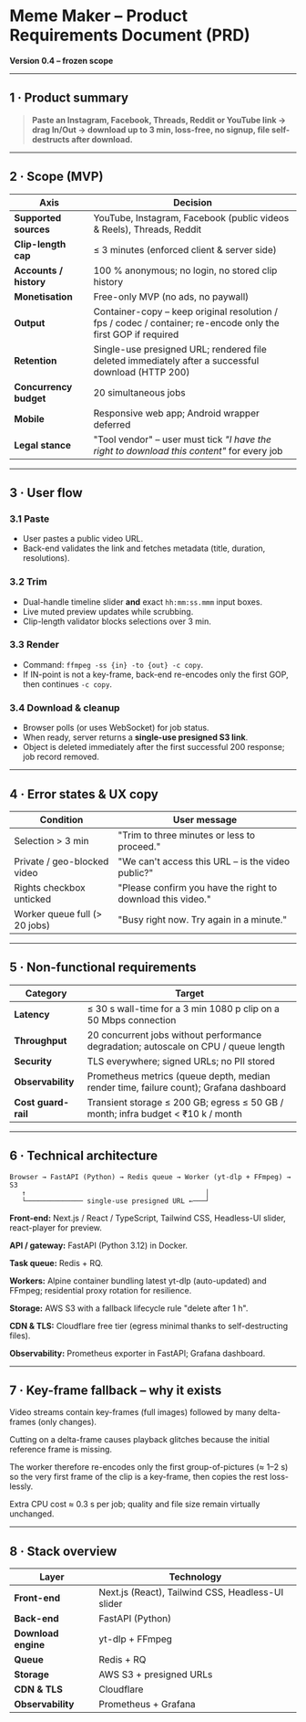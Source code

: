 # Meme Maker – Product Requirements Document (PRD)  
**Version 0.4 – frozen scope**

---

## 1 · Product summary  

> **Paste an Instagram, Facebook, Threads, Reddit or YouTube link → drag In/Out → download up to 3 min, loss-free, no signup, file self-destructs after download.**

---

## 2 · Scope (MVP)  

| Axis | Decision |
|------|----------|
| **Supported sources** | YouTube, Instagram, Facebook (public videos & Reels), Threads, Reddit |
| **Clip-length cap** | ≤ 3 minutes (enforced client & server side) |
| **Accounts / history** | 100 % anonymous; no login, no stored clip history |
| **Monetisation** | Free-only MVP (no ads, no paywall) |
| **Output** | Container-copy – keep original resolution / fps / codec / container; re-encode only the first GOP if required |
| **Retention** | Single-use presigned URL; rendered file deleted immediately after a successful download (HTTP 200) |
| **Concurrency budget** | 20 simultaneous jobs |
| **Mobile** | Responsive web app; Android wrapper deferred |
| **Legal stance** | "Tool vendor" – user must tick *"I have the right to download this content"* for every job |

---

## 3 · User flow  

### 3.1 Paste  
* User pastes a public video URL.  
* Back-end validates the link and fetches metadata (title, duration, resolutions).

### 3.2 Trim  
* Dual-handle timeline slider **and** exact `hh:mm:ss.mmm` input boxes.  
* Live muted preview updates while scrubbing.  
* Clip-length validator blocks selections over 3 min.

### 3.3 Render  
* Command: `ffmpeg -ss {in} -to {out} -c copy`.  
* If IN-point is not a key-frame, back-end re-encodes only the first GOP, then continues `-c copy`.

### 3.4 Download & cleanup  
* Browser polls (or uses WebSocket) for job status.  
* When ready, server returns a **single-use presigned S3 link**.  
* Object is deleted immediately after the first successful 200 response; job record removed.

---

## 4 · Error states & UX copy  

| Condition | User message |
|-----------|--------------|
| Selection > 3 min | "Trim to three minutes or less to proceed." |
| Private / geo-blocked video | "We can't access this URL – is the video public?" |
| Rights checkbox unticked | "Please confirm you have the right to download this video." |
| Worker queue full (> 20 jobs) | "Busy right now. Try again in a minute." |

---

## 5 · Non-functional requirements  

| Category | Target |
|----------|--------|
| **Latency** | ≤ 30 s wall-time for a 3 min 1080 p clip on a 50 Mbps connection |
| **Throughput** | 20 concurrent jobs without performance degradation; autoscale on CPU / queue length |
| **Security** | TLS everywhere; signed URLs; no PII stored |
| **Observability** | Prometheus metrics (queue depth, median render time, failure count); Grafana dashboard |
| **Cost guard-rail** | Transient storage ≤ 200 GB; egress ≤ 50 GB / month; infra budget < ₹10 k / month |

---

## 6 · Technical architecture  

```text
Browser → FastAPI (Python) → Redis queue → Worker (yt-dlp + FFmpeg) → S3
   ↑                                            │
   └────────────── single-use presigned URL ←───┘
```

**Front-end:** Next.js / React / TypeScript, Tailwind CSS, Headless-UI slider, react-player for preview.

**API / gateway:** FastAPI (Python 3.12) in Docker.

**Task queue:** Redis + RQ.

**Workers:** Alpine container bundling latest yt-dlp (auto-updated) and FFmpeg; residential proxy rotation for resilience.

**Storage:** AWS S3 with a fallback lifecycle rule "delete after 1 h".

**CDN & TLS:** Cloudflare free tier (egress minimal thanks to self-destructing files).

**Observability:** Prometheus exporter in FastAPI; Grafana dashboard.

---

## 7 · Key-frame fallback – why it exists

Video streams contain key-frames (full images) followed by many delta-frames (only changes).

Cutting on a delta-frame causes playback glitches because the initial reference frame is missing.

The worker therefore re-encodes only the first group-of-pictures (≈ 1–2 s) so the very first frame of the clip is a key-frame, then copies the rest loss-lessly.

Extra CPU cost ≈ 0.3 s per job; quality and file size remain virtually unchanged.

---

## 8 · Stack overview

| Layer | Technology |
|-------|------------|
| **Front-end** | Next.js (React), Tailwind CSS, Headless-UI slider |
| **Back-end** | FastAPI (Python) |
| **Download engine** | yt-dlp + FFmpeg |
| **Queue** | Redis + RQ |
| **Storage** | AWS S3 + presigned URLs |
| **CDN & TLS** | Cloudflare |
| **Observability** | Prometheus + Grafana | 